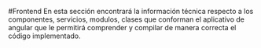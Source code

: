 #Frontend
En esta sección encontrará la información técnica respecto a los componentes, servicios, modulos, clases que conforman el aplicativo de angular que le permitirá comprender y compilar de manera correcta el código implementado.